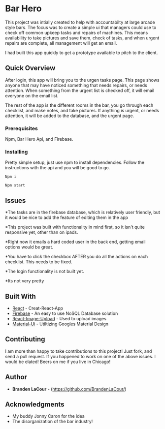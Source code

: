 # Bar Hero
This project was intially created to help with accountabilty at large arcade style bars. The focus was to create a simple ui that managers could use to check off common upkeep tasks and repairs of machines. This means availability to take pictures and save them, check of tasks, and when urgent repairs are complete, all management will get an email.

I had built this app quickly to get a prototype available to pitch to the client.

## Quick Overview

After login, this app will bring you to the urgen tasks page. This page shows anyone that may have noticed something that needs repairs, or needs attention. When something from the urgent list is checked off, it will email everyone on the email list. 

The rest of the app is the different rooms in the bar, you go through each checklist, and make notes, and take pictures.
If anything is urgent, or needs attention, it will be added to the database, and the urgent page.

### Prerequisites

Npm, Bar Hero Api, and Firebase. 

### Installing

Pretty simple setup, just use npm to install dependencies. Follow the instructions with the api and you will be good to go.
```
Npm i
```
```
Npm start
```
## Issues
*The tasks are in the firebase database, which is relatively user friendly, but it would be nice to add the feature of editing them in the app

*This project was built with functionality in mind first, so it isn't quite responsive yet, other than on ipads.

*Right now it emails a hard coded user in the back end, getting email options would be great.

*You have to click the checkbox AFTER you do all the actions on each checklist. This needs to be fixed.

*The login functionality is not built yet.

*Its not very pretty

## Built With

* [React](https://github.com/facebook/create-react-app) - Creat-React-App
* [Firebase](https://firebase.google.com/docs/firestore/quickstart) - An easy to use NoSQL Database solution
* [React-Image-Upload](https://www.npmjs.com/package/react-images-upload) - Used to upload images
* [Material-Ui](https://material-ui.com/) - Utiltizing Googles Material Design

## Contributing
I am more than happy to take contributions to this project! Just fork, and send a pull request. If you happened to work on one of the above issues. I would be elated! Beers on me if you live in Chicago!


## Author

* **Branden LaCour** - (https://github.com/BrandenLaCour/)

## Acknowledgments

* My buddy Jonny Caron for the idea
* The disorganization of the bar industry!
